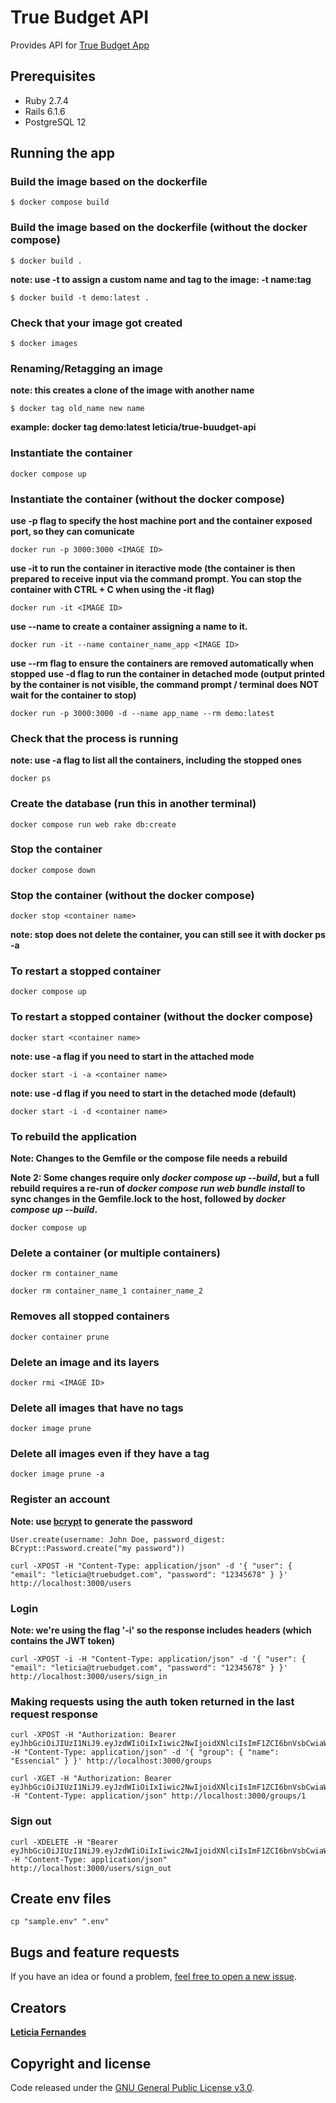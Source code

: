 # True Budget API 
Provides API for [True Budget App](https://github.com/hhldiniz/true-budget-app)

## Prerequisites
- Ruby 2.7.4
- Rails 6.1.6
- PostgreSQL 12

## Running the app
### Build the image based on the dockerfile
```
$ docker compose build
```

### Build the image based on the dockerfile (without the docker compose)
```
$ docker build .
```

**note: use -t to assign a custom name and tag to the image: -t name:tag**

```
$ docker build -t demo:latest .
```

### Check that your image got created
```
$ docker images
```

### Renaming/Retagging an image
**note: this creates a clone of the image with another name**
```
$ docker tag old_name new name
```
**example: docker tag demo:latest leticia/true-buudget-api**

### Instantiate the container
```
docker compose up
```

### Instantiate the container (without the docker compose)
**use -p flag to specify the host machine port and the container exposed port, so they can comunicate**
```
docker run -p 3000:3000 <IMAGE ID>
```

**use -it to run the container in iteractive mode (the container is then prepared to receive input via the command prompt. You can stop the container with CTRL + C when using the -it flag)**
```
docker run -it <IMAGE ID>
```

**use --name to create a container assigning a name to it.**
```
docker run -it --name container_name_app <IMAGE ID>
```

**use --rm flag to ensure the containers are removed automatically when stopped**
**use -d flag to run the container in detached mode (output printed by the container is not visible, the command prompt / terminal does NOT wait for the container to stop)**
```
docker run -p 3000:3000 -d --name app_name --rm demo:latest
```

### Check that the process is running
**note: use -a flag to list all the containers, including the stopped ones**
```
docker ps
```

### Create the database (run this in another terminal)
```
docker compose run web rake db:create
```

### Stop the container
```
docker compose down
```

### Stop the container (without the docker compose)
```
docker stop <container name>
```
**note: stop does not delete the container, you can still see it with docker ps -a**

### To restart a stopped container
```
docker compose up
```

### To restart a stopped container (without the docker compose)
```
docker start <container name>
```

**note: use -a flag if you need to start in the attached mode**
```
docker start -i -a <container name>
```

**note: use -d flag if you need to start in the detached mode (default)**
```
docker start -i -d <container name>
```

### To rebuild the application
**Note: Changes to the Gemfile or the compose file needs a rebuild**

**Note 2: Some changes require only *docker compose up --build*, but a full rebuild requires a re-run of *docker compose run web bundle install* to sync changes in the Gemfile.lock to the host, followed by *docker compose up --build*.**
```
docker compose up
```

### Delete a container (or multiple containers)
```
docker rm container_name
```

```
docker rm container_name_1 container_name_2
```

### Removes all stopped containers
```
docker container prune
```

### Delete an image and its layers
```
docker rmi <IMAGE ID>
```

### Delete all images that have no tags

```
docker image prune
```

### Delete all images even if they have a tag

```
docker image prune -a
```

### Register an account
**Note: use [bcrypt](https://github.com/bcrypt-ruby/bcrypt-ruby) to generate the password**
```
User.create(username: John Doe, password_digest: BCrypt::Password.create("my password"))
```
```
curl -XPOST -H "Content-Type: application/json" -d '{ "user": { "email": "leticia@truebudget.com", "password": "12345678" } }' http://localhost:3000/users
```

### Login
**Note: we're using the flag '-i' so the response includes headers (which contains the JWT token)**
```
curl -XPOST -i -H "Content-Type: application/json" -d '{ "user": { "email": "leticia@truebudget.com", "password": "12345678" } }' http://localhost:3000/users/sign_in
```

### Making requests using the auth token returned in the last request response

```
curl -XPOST -H "Authorization: Bearer eyJhbGciOiJIUzI1NiJ9.eyJzdWIiOiIxIiwic2NwIjoidXNlciIsImF1ZCI6bnVsbCwiaWF0IjoxNjU5OTk1MjAyLCJleHAiOjE2NjEyOTEyMDIsImp0aSI6IjY5NTE4NDE3LWMwOWMtNDRlNy04NmQ2LThhOGRlZWU3ZTQyNSJ9.PEhspmjdWN8NKgrqPuCyipVibMY19ymnx0DbsXyDPro" -H "Content-Type: application/json" -d '{ "group": { "name": "Essencial" } }' http://localhost:3000/groups
```

```
curl -XGET -H "Authorization: Bearer eyJhbGciOiJIUzI1NiJ9.eyJzdWIiOiIxIiwic2NwIjoidXNlciIsImF1ZCI6bnVsbCwiaWF0IjoxNjY2MDMxMDU5LCJleHAiOjE2NjYxMTc0NTksImp0aSI6IjZkZDJmODJhLTk1ZGUtNDNiMS1iMGQ5LWRhYjYyYWQ1ZGUzNyJ9.Lw5NVn430eepIBdt6qtNoiXGyTO8q125xJ4SYWnX5o4" -H "Content-Type: application/json" http://localhost:3000/groups/1
```

### Sign out
```
curl -XDELETE -H "Bearer eyJhbGciOiJIUzI1NiJ9.eyJzdWIiOiIxIiwic2NwIjoidXNlciIsImF1ZCI6bnVsbCwiaWF0IjoxNjY2MDMxMDU5LCJleHAiOjE2NjYxMTc0NTksImp0aSI6IjZkZDJmODJhLTk1ZGUtNDNiMS1iMGQ5LWRhYjYyYWQ1ZGUzNyJ9.Lw5NVn430eepIBdt6qtNoiXGyTO8q125xJ4SYWnX5o4" -H "Content-Type: application/json" http://localhost:3000/users/sign_out
```
## Create env files
```
cp "sample.env" ".env"
```

## Bugs and feature requests

If you have an idea or found a problem, [feel free to open a new issue](https://github.com/fernandesleticia/true-budget-api/issues/new).

## Creators

[**Leticia Fernandes**](https://github.com/fernandesleticia)

## Copyright and license

Code released under the [GNU General Public License v3.0](https://github.com/fernandesleticia/true-budget-api/blob/main/LICENSE).
